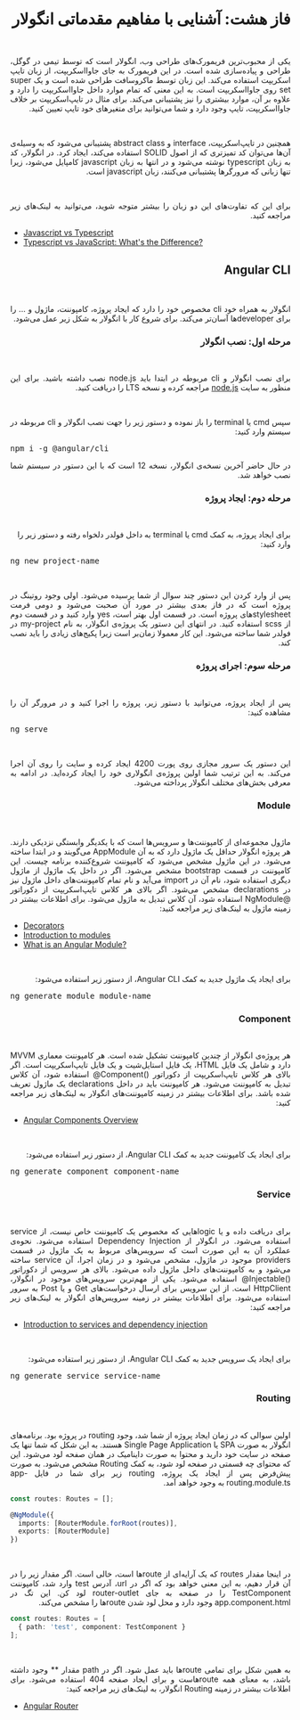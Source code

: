 
<div dir="rtl">

# فاز هشت: آشنایی با مفاهیم مقدماتی انگولار
‌<p dir="rtl" style="text-align: justify">
یکی از محبوب‌ترین فریمورک‌های طراحی وب، انگولار است که توسط تیمی در گوگل، طراحی و پیاده‌سازی شده است. در این فریمورک به جای جاوااسکریپت، از زبان تایپ اسکریپت استفاده می‌کند. این زبان توسط ماکروسافت طراحی شده است و یک super set روی جاوااسکریپت است. به این معنی که تمام موارد داخل جاوااسکریپت را دارد و علاوه بر آن‌، موارد بیشتری را نیز پشتیبانی می‌کند. برای مثال در تایپ‌اسکریپت بر خلاف جاوااسکریپت، تایپ وجود دارد و شما می‌توانید برای متغیرهای خود تایپ تعیین کنید. 
</p>
‌<p dir="rtl" style="text-align: justify">
همچنین در تایپ‌اسکریپت، interface و abstract class پشتیبانی می‌شود که به وسیله‌ی آن‌ها می‌توان کد تمیزتری که از اصول SOLID استفاده می‌کند، ایجاد کرد. در انگولار، کد به زبان typescript نوشته می‌شود و در انتها به زبان javascript کامپایل می‌شود، زیرا تنها زبانی که مرورگر‌ها پشتیبانی می‌کنند، زبان javascript است. 
</p>
‌<p dir="rtl" style="text-align: justify">
برای این که تفاوت‌های این دو زبان را بیشتر متوجه شوید، می‌توانید به لینک‌های زیر مراجعه کنید.
</p>

<div dir="ltr">

- [Javascript vs Typescript](https://www.javatpoint.com/javascript-vs-typescript)
- [Typescript vs JavaScript: What's the Difference?](https://www.guru99.com/typescript-vs-javascript.html)

</div>

## Angular CLI

‌<p dir="rtl" style="text-align: justify">
انگولار به همراه خود cli مخصوص خود را دارد که ایجاد پروژه، کامپوننت، ماژول و ... را برای developerها آسان‌تر می‌کند. برای شروع کار با انگولار به شکل زیر عمل می‌شود.
</p>

### مرحله اول: نصب انگولار

‌<p dir="rtl" style="text-align: justify">
برای نصب انگولار و cli مربوطه در ابتدا باید node.js نصب داشته باشید. برای این منظور به سایت <a target="_blank"  href="https://nodejs.org/en/">node.js</a> مراجعه کرده و نسخه‌ LTS را دریافت کنید. 
</p>

‌<p dir="rtl" style="text-align: justify">
سپس cmd یا terminal را باز نموده و دستور زیر را جهت نصب انگولار و cli مربوطه در سیستم وارد کنید:
</p>

<pre dir="ltr">
npm i -g @angular/cli
</pre>

<p dir="rtl" style="text-align: justify">
در حال حاضر آخرین نسخه‌ی انگولار، نسخه 12 است که با این دستور در سیستم شما نصب خواهد شد. 
</p>

### مرحله دوم: ایجاد پروژه

‌<p dir="rtl">
برای ایجاد پروژه، به کمک cmd یا terminal به داخل فولدر دلخواه رفته و دستور زیر را وارد کنید: 
</p>

<pre dir="ltr">
ng new project-name
</pre>

‌<p dir="rtl" style="text-align: justify"> 
پس از وارد کردن این دستور چند سوال از شما پرسیده می‌شود. اولی وجود روتینگ در پروژه است که در فاز بعدی بیشتر در مورد آن صحبت می‌شود و دومی فرمت stylesheetهای پروژه است. در قسمت اول بهتر است، yes وارد کنید و در قسمت دوم از scss استفاده کنید. در انتهای این دستور یک پروژه‌ی انگولار، به نام my-project در فولدر شما ساخته می‌شود. این کار معمولا زمان‌بر است زیرا پکیج‌های زیادی را باید نصب کند. 
</p>

### مرحله سوم: اجرای پروژه

‌<p dir="rtl" style="text-align: justify">
پس از ایجاد پروژه، می‌توانید با دستور زیر، پروژه را اجرا کنید و در مرورگر آن را مشاهده کنید:
</p>

<pre dir="ltr">
ng serve
</pre>

‌<p dir="rtl" style="text-align: justify"> 
این دستور یک سرور مجازی روی پورت 4200 ایجاد کرده و سایت را روی آن اجرا می‌کند. به این ترتیب شما اولین پروژه‌ی انگولاری خود را ایجاد کرده‌اید. در ادامه به معرفی بخش‌های مختلف انگولار پرداخته می‌شود.
</p>

### Module
‌<p dir="rtl" style="text-align: justify">
ماژول مجموعه‌ای از کامپوننت‌ها و سرویس‌ها است که با یکدیگر وابستگی نزدیکی دارند. هر پروژه انگولار حداقل یک ماژول دارد که به آن AppModule می‌گویند و در ابتدا ساخته می‌شود. در این ماژول مشخص می‌شود که کامپوننت شروع‌کننده برنامه چیست. این کامپوننت در قسمت bootstrap مشخص می‌شود. اگر در داخل یک ماژول از ماژول دیگری استفاده شود، نام آن در import می‌آید و نام تمام کامپوننت‌های داخل ماژول نیز در declarations مشخص می‌شود. اگر بالای هر کلاس تایپ‌اسکریپت از دکوراتور @NgModule استفاده شود، آن کلاس تبدیل به ماژول می‌شود. برای اطلاعات بیشتر در زمینه ماژول به لینک‌های زیر مراجعه کنید:
</p>

<div dir="ltr">

- [Decorators](https://codecraft.tv/courses/angular/es6-typescript/decorators/)
- [Introduction to modules](https://angular.io/guide/architecture-modules)
- [What is an Angular Module?](https://angular-training-guide.rangle.io/modules/introduction)

</div>

‌<p dir="rtl" style="text-align: justify">
برای ایجاد یک ماژول جدید به کمک Angular CLI، از دستور زیر استفاده می‌شود:
</p>

<pre dir="ltr">
ng generate module module-name
</pre>

### Component
‌<p dir="rtl" style="text-align: justify">
 هر پروژه‌ی انگولار از چندین کامپوننت تشکیل شده است. هر کامپوننت معماری MVVM دارد و شامل یک فایل HTML، یک فایل استایل‌شیت و یک فایل تایپ‌اسکریپت است. اگر بالای هر کلاس تایپ‌اسکریپت از دکوراتور <span dir="ltr">@Component()</span> استفاده شود، آن کلاس تبدیل به کامپوننت می‌شود. هر کامپوننت باید در داخل declarations یک ماژول تعریف شده باشد. برای اطلاعات بیشتر در زمینه کامپوننت‌های انگولار به لینک‌های زیر مراجعه کنید: 
</p>

<div dir="ltr">

- [Angular Components Overview](https://angular.io/guide/component-overview)

</div>

‌<p dir="rtl" style="text-align: justify">
برای ایجاد یک کامپوننت جدید به کمک Angular CLI، از دستور زیر استفاده می‌شود:
</p>

<pre dir="ltr">
ng generate component component-name
</pre>

### Service
‌<p dir="rtl" style="text-align: justify">
 برای دریافت داده و یا logicهایی که مخصوص یک کامپوننت خاص نیست، از service استفاده می‌شود. در انگولار از Dependency Injection استفاده می‌شود. نحوه‌ی عملکرد آن به این صورت است که سرویس‌های مربوط به یک ماژول در قسمت providers موجود در ماژول، مشخص می‌شود و در زمان اجرا، آن service ساخته می‌شود و به کامپوننت‌های داخل ماژول داده می‌شود. بالای هر سرویس از دکوراتور <span dir="ltr">@Injectable()</span> استفاده می‌شود. یکی از مهم‌ترین سرویس‌های موجود در انگولار، HttpClient است. از این سرویس برای ارسال درخواست‌های Get و یا Post به سرور استفاده می‌شود. برای اطلاعات بیشتر در زمینه سرویس‌های انگولار به لینک‌های زیر مراجعه کنید: 
</p>

<div dir="ltr">

- [Introduction to services and dependency injection](https://angular.io/guide/architecture-services)

</div>

‌<p dir="rtl" style="text-align: justify">
برای ایجاد یک سرویس جدید به کمک Angular CLI، از دستور زیر استفاده می‌شود:
</p>

<pre dir="ltr">
ng generate service service-name
</pre>

### Routing
‌<p dir="rtl" style="text-align: justify">
 اولین سوالی که در زمان ایجاد پروژه از شما شد، وجود routing در پروژه بود. برنامه‌های انگولار به صورت SPA یا Single Page Application هستند. به این شکل که شما تنها یک صفحه در سایت خود دارید و محتوا به صورت داینامیک در همان صفحه لود می‌شود. این که محتوای چه قسمتی در صفحه لود شود، به کمک Routing مشخص می‌شود. به صورت پیش‌فرض پس از ایجاد یک پروژه، routing زیر برای شما در فایل app-routing.module.ts به وجود خواهد آمد. 
</p>

<div dir="ltr">

```typescript
const routes: Routes = [];

@NgModule({
  imports: [RouterModule.forRoot(routes)],
  exports: [RouterModule]
})

```
</div>

‌<p dir="rtl" style="text-align: justify"> 
در اینجا مقدار routes که یک آرایه‌ای از routeها است، خالی است. اگر مقدار زیر را در آن قرار دهیم، به این معنی خواهد بود که اگر در url، آدرس test وارد شد، کامپوننت TestComponent را در صفحه به جای router-outlet لود کن. این تگ در app.component.html وجود دارد و محل لود شدن routeها را مشخص می‌کند.
</p>

<div dir="ltr">

```typescript
const routes: Routes = [
  { path: 'test', component: TestComponent }
];
```
</div>

‌<p dir="rtl" style="text-align: justify"> 
 به همین شکل برای تمامی routeها باید عمل شود. اگر در path مقدار ** وجود داشته باشد، به معنای همه routeهاست و برای ایجاد صفحه 404 استفاده می‌شود. برای اطلاعات بیشتر در زمینه Routing انگولار، به لینک‌های زیر مراجعه کنید:
</p>

<div dir="ltr">

- [Angular Router](https://angular.io/guide/router)

</div>

</div>
